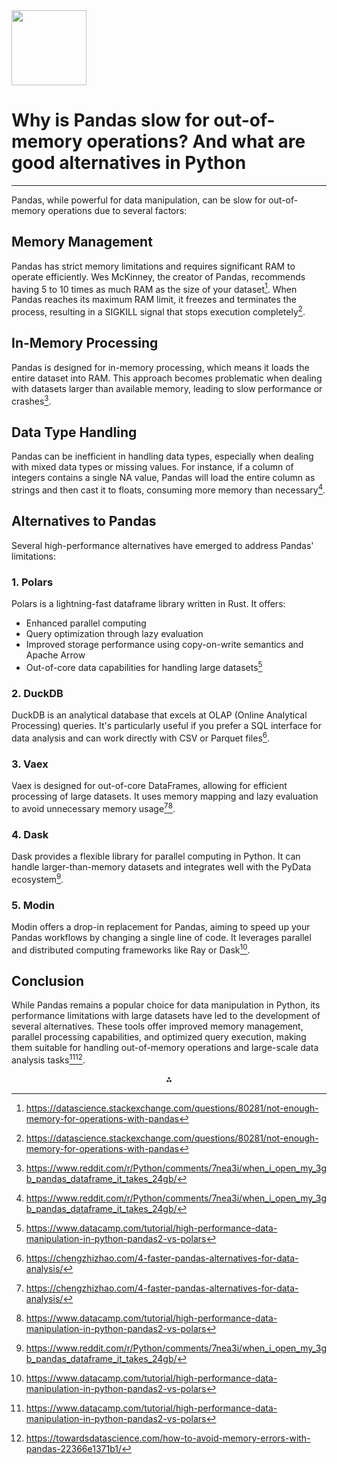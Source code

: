 <img src="https://r2cdn.perplexity.ai/pplx-full-logo-primary-dark%402x.png" class="logo" width="120"/>

# Why is Pandas slow for out-of-memory operations? And what are good alternatives in Python

---
Pandas, while powerful for data manipulation, can be slow for out-of-memory operations due to several factors:

## Memory Management

Pandas has strict memory limitations and requires significant RAM to operate efficiently. Wes McKinney, the creator of Pandas, recommends having 5 to 10 times as much RAM as the size of your dataset[^1]. When Pandas reaches its maximum RAM limit, it freezes and terminates the process, resulting in a SIGKILL signal that stops execution completely[^1].

## In-Memory Processing

Pandas is designed for in-memory processing, which means it loads the entire dataset into RAM. This approach becomes problematic when dealing with datasets larger than available memory, leading to slow performance or crashes[^3].

## Data Type Handling

Pandas can be inefficient in handling data types, especially when dealing with mixed data types or missing values. For instance, if a column of integers contains a single NA value, Pandas will load the entire column as strings and then cast it to floats, consuming more memory than necessary[^3].

## Alternatives to Pandas

Several high-performance alternatives have emerged to address Pandas' limitations:

### 1. Polars

Polars is a lightning-fast dataframe library written in Rust. It offers:

- Enhanced parallel computing
- Query optimization through lazy evaluation
- Improved storage performance using copy-on-write semantics and Apache Arrow
- Out-of-core data capabilities for handling large datasets[^4]


### 2. DuckDB

DuckDB is an analytical database that excels at OLAP (Online Analytical Processing) queries. It's particularly useful if you prefer a SQL interface for data analysis and can work directly with CSV or Parquet files[^2].

### 3. Vaex

Vaex is designed for out-of-core DataFrames, allowing for efficient processing of large datasets. It uses memory mapping and lazy evaluation to avoid unnecessary memory usage[^2][^4].

### 4. Dask

Dask provides a flexible library for parallel computing in Python. It can handle larger-than-memory datasets and integrates well with the PyData ecosystem[^3].

### 5. Modin

Modin offers a drop-in replacement for Pandas, aiming to speed up your Pandas workflows by changing a single line of code. It leverages parallel and distributed computing frameworks like Ray or Dask[^4].

## Conclusion

While Pandas remains a popular choice for data manipulation in Python, its performance limitations with large datasets have led to the development of several alternatives. These tools offer improved memory management, parallel processing capabilities, and optimized query execution, making them suitable for handling out-of-memory operations and large-scale data analysis tasks[^4][^5].

<div style="text-align: center">⁂</div>

[^1]: https://datascience.stackexchange.com/questions/80281/not-enough-memory-for-operations-with-pandas

[^2]: https://chengzhizhao.com/4-faster-pandas-alternatives-for-data-analysis/

[^3]: https://www.reddit.com/r/Python/comments/7nea3i/when_i_open_my_3gb_pandas_dataframe_it_takes_24gb/

[^4]: https://www.datacamp.com/tutorial/high-performance-data-manipulation-in-python-pandas2-vs-polars

[^5]: https://towardsdatascience.com/how-to-avoid-memory-errors-with-pandas-22366e1371b1/

[^6]: https://www.datacamp.com/tutorial/benchmarking-high-performance-pandas-alternatives

[^7]: https://stackoverflow.com/questions/63437123/python-pandas-dataframe-memory-error-when-there-is-enough-memory/63437668

[^8]: https://stackoverflow.com/questions/67373745/pandas-dataframe-consumes-too-much-memory-any-alternatives

[^9]: https://stackoverflow.com/questions/17557074/memory-error-when-using-pandas-read-csv

[^10]: https://www.youtube.com/watch?v=pz_0lRCrlNw

[^11]: https://pandas.pydata.org/docs/user_guide/scale.html

[^12]: https://www.reddit.com/r/datascience/comments/10azcav/best_alternative_to_pandas_2023/

